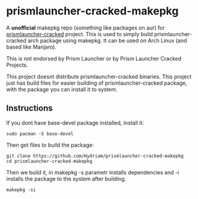 # prismlauncher-cracked-makepkg
A **unofficial** makepkg repo (something like packages on aur) for [prismlauncher-cracked](https://github.com/Diegiwg/PrismLauncher-Cracked) project.
This is used to simply build prismlauncher-cracked arch package using makepkg. 
It can be used on Arch Linux (and based like Manjaro).

This is not endorsed by Prism Launcher or by Prism Launcher Cracked Projects.

This project doesnt distribute prismlauncher-cracked binaries.
This project just has build files for easier building of prismlauncher-cracked package, with the package you can install it to system.

## Instructions
If you dont have base-devel package installed, install it: 
```
sudo pacman -S base-devel
```
Then get files to build the package:
```
git clone https://github.com/Hydriam/prismlauncher-cracked-makepkg
cd prismlauncher-cracked-makepkg
```
Then we build it, in makepkg -s parametr installs dependencies and -i installs the package to the system after building.
```
makepkg -si 
```
